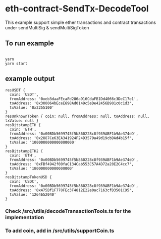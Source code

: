 # eth-contract-SendTx-DecodeTool 

This example support simple ether transactions and contract transactions under sendMultiSig & sendMultiSigToken  

## To run example

```

yarn 
yarn start

```

## example output

```
resUSDT {
  coin: 'USDT',
  fromAddress: '0xeb3daaFEcaFd286a916CdaFB1Dd4066c3DeC17e1',
  toAddress: '0x300064bEceE698Ad0149c5eDe42456B901c0c1d3',
  txValue: '0x2255100'
}
resUnknownToken { coin: null, fromAddress: null, toAddress: null, txValue: null }
resBitstampETH {
  coin: 'ETH',
  fromAddress: '0x00BDb5699745f5b860228c8f939ABF1b9Ae374eD',
  toAddress: '0x2887Ce63EA341924F24D3579a49d19cbDAd4b15f',
  txValue: '1000000000000000000'
}
resBitstampETH2 {
  coin: 'ETH',
  fromAddress: '0x00BDb5699745f5b860228c8f939ABF1b9Ae374eD',
  toAddress: '0xFBf4942f00faC134Cab553C57A4D72a20E2C4cc7',
  txValue: '180000000000000000'
}
resBitstampTokenUSD {
  coin: 'USDC',
  fromAddress: '0x00BDb5699745f5b860228c8f939ABF1b9Ae374eD',
  toAddress: '0x475Bf1F770FEc3F4812E22e0ac7163cfD3501C95',
  txValue: '1264652040'
}
```
### Check /src/utils/decodeTransactionTools.ts for the implementation
### To add coin, add in /src/utils/supportCoin.ts


